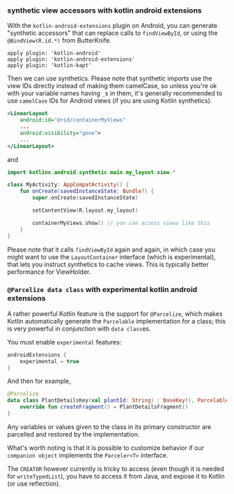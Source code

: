 ### synthetic view accessors with kotlin android extensions

With the `kotlin-android-extensions` plugin on Android, you can generate "synthetic accessors" that can replace calls to `findViewById`, or using the `@BindView(R.id.*)` from ButterKnife.

```
apply plugin: 'kotlin-android'
apply plugin: 'kotlin-android-extensions'
apply plugin: 'kotlin-kapt'
```

Then we can use synthetics. Please note that synthetic imports use the view IDs directly instead of making them camelCase, so unless you're ok with your variable names having `_`s in them, it's generally recommended to use `camelCase` IDs for Android views (if you are using Kotlin synthetics).

``` xml
<LinearLayout
    android:id="@+id/containerMyViews"
    ...
    android:visibility="gone">
    ...
</LinearLayout>
```

and

``` kotlin
import kotlinx.android.synthetic.main.my_layout.view.*

class MyActivity: AppCompatActivity() {
    fun onCreate(savedInstanceState: Bundle?) {
        super.onCreate(savedInstanceState)

        setContentView(R.layout.my_layout)

        containerMyViews.show() // you can access views like this
    }
}
```

Please note that it calls `findViewById` again and again, in which case you might want to use the `LayoutContainer` interface (which is experimental), that lets you instruct synthetics to cache views. This is typically better performance for ViewHolder.

### `@Parcelize data class` with experimental kotlin android extensions

A rather powerful Kotlin feature is the support for `@Parcelize`, which makes Kotlin automatically generate the `Parcelable` implementation for a class; this is very powerful in conjunction with `data class`es.

You must enable `experimental` features:

``` groovy
androidExtensions {
    experimental = true
}
```

And then for example,

``` kotlin
@Parcelize
data class PlantDetailsKey(val plantId: String) : BaseKey(), Parcelable {
    override fun createFragment() = PlantDetailsFragment()
}
```

Any variables or values given to the class in its primary constructor are parcelled and restored by the implementation.

What's worth noting is that it is possible to customize behavior if our `companion object` implements the `Parceler<T>` interface.

The `CREATOR` however currently is tricky to access (even though it is needed for `writeTypedList`), you have to access it from Java, and expose it to Kotlin (or use reflection).